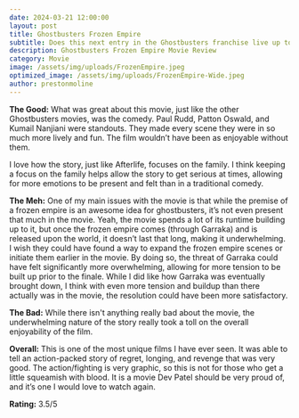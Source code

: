 ```yaml
---
date: 2024-03-21 12:00:00
layout: post
title: Ghostbusters Frozen Empire
subtitle: Does this next entry in the Ghostbusters franchise live up to the prior movies
description: Ghostbusters Frozen Empire Movie Review
category: Movie
image: /assets/img/uploads/FrozenEmpire.jpeg
optimized_image: /assets/img/uploads/FrozenEmpire-Wide.jpeg
author: prestonmoline
---
```


**The Good:**
What was great about this movie, just like the other Ghostbusters movies, was the comedy. Paul Rudd, Patton Oswald, and Kumail Nanjiani were standouts. They made every scene they were in so much more lively and fun. The film wouldn’t have been as enjoyable without them. 

I love how the story, just like Afterlife, focuses on the family. I think keeping a focus on the family helps allow the story to get serious at times, allowing for more emotions to be present and felt than in a traditional comedy. 


**The Meh:**
One of my main issues with the movie is that while the premise of a frozen empire is an awesome idea for ghostbusters, it’s not even present that much in the movie. Yeah, the movie spends a lot of its runtime building up to it, but once the frozen empire comes (through Garraka) and is released upon the world, it doesn’t last that long, making it underwhelming. I wish they could have found a way to expand the frozen empire scenes or initiate them earlier in the movie. By doing so, the threat of Garraka could have felt significantly more overwhelming, allowing for more tension to be built up prior to the finale. While I did like how Garraka was eventually brought down, I think with even more tension and buildup than there actually was in the movie, the resolution could have been more satisfactory. 


**The Bad:**
While there isn't anything really bad about the movie, the underwhelming nature of the story really took a toll on the overall enjoyability of the film.


**Overall:**
This is one of the most unique films I have ever seen. It was able to tell an action-packed story of regret, longing, and revenge that was very good. The action/fighting is very graphic, so this is not for those who get a little squeamish with blood. It is a movie Dev Patel should be very proud of, and it’s one I would love to watch again.


**Rating:**
3.5/5
